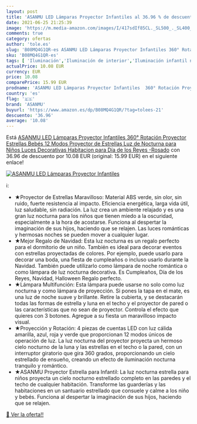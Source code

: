 ```yaml
---
layout: post
title: 'ASANMU LED Lámparas Proyector Infantiles al 36.96 % de descuento'
date: 2021-06-25 21:25:39
image: 'https://m.media-amazon.com/images/I/417sdIf85CL._SL500_._SL400_.jpg'
comments: true
category: ofertas
author: 'tole.es'
slug: 'B08MQ4G1QR-es ASANMU LED Lámparas Proyector Infantiles 360° Rotación...'
sku: 'B08MQ4G1QR-es'
tags: [ 'Iluminación','Iluminación de interior','Iluminación infantil nocturna','Lámparas e iluminación infantil','asanmu','bebés', ]
actualPrice: 10.08 EUR
currency: EUR
price: 10.08
comparePrice: 15.99 EUR
prodname: 'ASANMU LED Lámparas Proyector Infantiles  360° Rotación Proyector Estrellas Bebés 12 Modos Proyector de Estrellas Luz de Nocturna para Niños  Luces Decorativas Habitacion para Día de los Reyes -Rosado'
country: 'es'
flag: '🇪🇸'
brand: 'ASANMU'
buyurl: 'https://www.amazon.es/dp/B08MQ4G1QR/?tag=tolees-21'
descuento: '36.96'
average: '10.08'
---
```


Está [ASANMU LED Lámparas Proyector Infantiles  360° Rotación Proyector Estrellas Bebés 12 Modos Proyector de Estrellas Luz de Nocturna para Niños  Luces Decorativas Habitacion para Día de los Reyes -Rosado](https://www.amazon.es/dp/B08MQ4G1QR/?tag=tolees-21) con 36.96 de descuento por 10.08 EUR (original: 15.99 EUR) en el siguiente enlace!

[![ASANMU LED Lámparas Proyector Infantiles](https://m.media-amazon.com/images/I/417sdIf85CL._SL500_._SL400_.jpg)](https://www.amazon.es/dp/B08MQ4G1QR/?tag=tolees-21)

ℹ️:

- ★Proyector de Estrellas Maravilloso: Material ABS verde, sin olor, sin ruido, fuerte resistencia al impacto. Eficiencia energética, larga vida útil, luz saludable, sin radiación. La luz crea un ambiente relajado y es una gran luz nocturna para los niños que tienen miedo a la oscuridad, especialmente a la hora de acostarse. Funciona al despertar la imaginación de sus hijos, haciendo que se relajen. Las luces románticas y hermosas noches se pueden mover a cualquier lugar.
- ★Mejor Regalo de Navidad: Esta luz nocturna es un regalo perfecto para el dormitorio de un niño. También es ideal para decorar eventos con estrellas proyectadas de colores. Por ejemplo, puede usarlo para decorar una boda, una fiesta de cumpleaños o incluso usarlo durante la Navidad. También puede utilizarlo como lámpara de noche romántica o como lámpara de luz nocturna decorativa. Es Cumpleaños, Día de los Reyes, Navidad, Halloween Regalo perfecto.
- ★Lámpara Multifunción: Esta lámpara puede usarse no solo como luz nocturna y como lámpara de proyección. Si pones la tapa en el mate, es una luz de noche suave y brillante. Retire la cubierta, y se destacarán todas las formas de estrella y luna en el techo y el proyector de pared o las características que no sean de proyector. Controla el efecto que quieres con 3 botones. Agregue a su fiesta un maravilloso impacto visual.
- ★Proyección y Rotación: 4 piezas de cuentas LED con luz cálida amarilla, azul, roja y verde que proporcionan 12 modos únicos de operación de luz. La luz nocturna del proyector proyecta un hermoso cielo nocturno de la luna y las estrellas en el techo o la pared, con un interruptor giratorio que gira 360 grados, proporcionando un cielo estrellado de ensueño, creando un efecto de iluminación nocturna tranquilo y romántico.
- ★ASANMU Proyector Estrella para Infantil: La luz nocturna estrella para niños proyecta un cielo nocturno estrellado completo en las paredes y el techo de cualquier habitación. Transforme las guarderías y las habitaciones en un santuario estrellado que consuele y calme a los niño y bebés. Funciona al despertar la imaginación de sus hijos, haciendo que se relajen.

[🛒 Ver la oferta!!](https://www.amazon.es/dp/B08MQ4G1QR/?tag=tolees-21)
